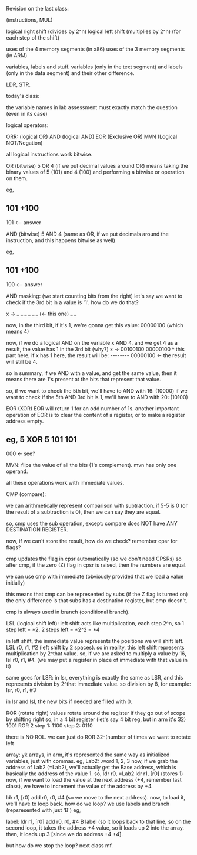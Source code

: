 Revision on the last class:

(instructions, MUL)

logical right shift (divides by 2^n)
logical left shift (multiplies by 2^n) (for each step of the shift)

uses of the 4 memory segments (in x86)
uses of the 3 memory segments (in ARM)

variables, labels and stuff.
variables (only in the text segment) and labels (only in the data segment) and their other difference.

LDR, STR.

today's class:

the variable names in lab assessment must exactly match the question (even in its case)

logical operators:

ORR: (logical OR)
AND (logical AND)
EOR (Exclusive OR)
MVN (Logical NOT/Negation)

all logical instructions work bitwise.

OR (bitwise)
5 OR 4 (if we put decimal values around OR)
means taking the binary values of 5 (101) and 4 (100) and performing a bitwise or operation on them.

eg,

 101
+100
-----
 101  <-- answer

AND (bitwise)
5 AND 4 (same as OR, if we put decimals around the instruction, and this happens bitwise as well)

eg,

 101
+100
-----
 100 <-- answer

AND masking:
(we start counting bits from the right)
let's say we want to check if the 3rd bit in a value is '1'. how do we do that?

x -> _ _ _ _ _ _ (<- this one) _ _

now, in the third bit, if it's 1, we're gonna get this value:
00000100 (which means 4)

now, if we do a logical AND on the variable x AND 4, and we get 4 as a result, the value has 1 in the 3rd bit
(why?)
x -> 00100100
     00000100
          ^ this part here, if x has 1 here, the result will be:
     --------
     00000100 <- the result will still be 4.

so in summary, if we AND with a value, and get the same value, then it means there are 1's present at the bits that represent that value.

so, if we want to check the 5th bit, we'll have to AND with 16: (10000)
if we want to check if the 5th AND 3rd bit is 1, we'll have to AND with 20: (10100)

EOR (XOR)
EOR will return 1 for an odd number of 1s.
another important operation of EOR is to clear the content of a register, or to make a register address empty.

eg, 
5 XOR 5
101
101
---
000 <- see?

MVN:
flips the value of all the bits (1's complement).
mvn has only one operand.

all these operations work with immediate values.

CMP (compare):

we can arithmetically represent comparison with subtraction. if 5-5 is 0 (or the result of a subtraction is 0), then we can say they are equal.

so, cmp uses the sub operation, except:
compare does NOT have ANY DESTINATION REGISTER.

now, if we can't store the result, how do we check?
remember cpsr for flags?

cmp updates the flag in cpsr automatically (so we don't need CPSRs)
so after cmp, if the zero (Z) flag in cpsr is raised, then the numbers are equal.

we can use cmp with immediate (obviously provided that we load a value initially)

this means that cmp can be represented by subs (if the Z flag is turned on)
the only difference is that subs has a destination register, but cmp doesn't.

cmp is always used in branch (conditional branch).

LSL (logical shift left):
left shift acts like multiplication, each step 2^n, so 1 step left = *2, 2 steps left = *2^2 = *4

in left shift, the immediate value represents the positions we will shift left.
LSL r0, r1, #2 (left shift by 2 spaces).
so in reality, this left shift represents multiplication by 2^that value.
so, if we are asked to multiply a value by 16,
lsl r0, r1, #4.
(we may put a register in place of immediate with that value in it)

same goes for LSR:
in lsr, everything is exactly the same as LSR, and this represents division by 2^that immediate value.
so division by 8, for example:
lsr, r0, r1, #3

in lsr and lsl, the new bits if needed are filled with 0.

ROR (rotate right)
values rotate around the register if they go out of scope by shifting right
so, in a 4 bit register (let's say 4 bit reg, but in arm it's 32)
1001
ROR 2
step 1: 1100
step 2: 0110

there is NO ROL. we can just do ROR 32-(number of times we want to rotate left

array:
yk arrays, in arm, it's represented the same way as initialized variables, just with commas.
eg,
Lab2: .word 1, 2, 3
now, if we grab the address of Lab2 (=Lab2), we'll actually get the Base address, which is basically the address of the value 1.
so,
ldr r0, =Lab2
ldr r1, [r0] (stores 1)
now, if we want to load the value at the next address (+4, remember last class), we have to increment the value of the address by +4.

ldr r1, [r0]
add r0, r0, #4 (so we move to the next address).
now, to load it, we'll have to loop back.
how do we loop?
we use labels and branch (repsresented with just 'B')
eg,

label:
ldr r1, [r0]
add r0, r0, #4
B label (so it loops back to that line, so on the second loop, it takes the address +4 value, so it loads up 2 into the array. then, it loads up 3 [since we do address +4 +4].

but how do we stop the loop?
next class mf.